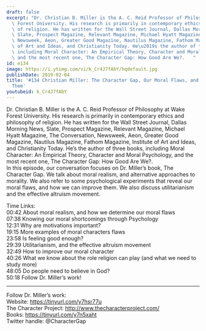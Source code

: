 ```yaml
---
draft: false
excerpt: "Dr. Christian B. Miller is the A. C. Reid Professor of Philosophy at Wake\
  \ Forest University. His research is primarily in contemporary ethics and philosophy\
  \ of religion. He has written for the Wall Street Journal, Dallas Morning News,\
  \ Slate, Prospect Magazine, Relevant Magazine, Michael Hyatt Magazine, The Conversation,\
  \ Newsweek, Aeon, Greater Good Magazine, Nautilus Magazine, Fathom Magazine, Institute\
  \ of Art and Ideas, and Christianity Today. He\u2019s the author of three books,\
  \ including Moral Character: An Empirical Theory, Character and Moral Psychology,\
  \ and the most recent one, The Character Gap: How Good Are We?.   "
id: e134
image: https://i.ytimg.com/vi/k_Cr4J7fAbY/hqdefault.jpg
publishDate: 2019-02-04
title: '#134 Christian Miller: The Character Gap, Our Moral Flaws, and How to Improve
  Them'
youtubeid: k_Cr4J7fAbY
---
```

Dr. Christian B. Miller is the A. C. Reid Professor of Philosophy at Wake Forest University. His research is primarily in contemporary ethics and philosophy of religion. He has written for the Wall Street Journal, Dallas Morning News, Slate, Prospect Magazine, Relevant Magazine, Michael Hyatt Magazine, The Conversation, Newsweek, Aeon, Greater Good Magazine, Nautilus Magazine, Fathom Magazine, Institute of Art and Ideas, and Christianity Today. He’s the author of three books, including Moral Character: An Empirical Theory, Character and Moral Psychology, and the most recent one, The Character Gap: How Good Are We?.   
In this episode, our conversation focuses on Dr. Miller’s book, The Character Gap. We talk about moral realism, and alternative approaches to morality. We also refer to some psychological experiments that reveal our moral flaws, and how we can improve them. We also discuss utilitarianism and the effective altruism movement.  

Time Links:  
00:42  About moral realism, and how we determine our moral flaws  
07:38  Knowing our moral shortcomings through Psychology                             
12:31  Why are motivations important?             
19:15  More examples of moral characters flaws          
23:58  Is feeling good enough?     
29:39  Utilitarianism, and the effective altruism movement           
32:49  How to improve our moral character      
40:26  What we know about the role religion can play (and what we need to study more)      
48:05  Do people need to believe in God?    
50:18  Follow Dr. Miller’s work!

---

Follow Dr. Miller’s work:  
Website: https://tinyurl.com/y7hsr77u  
The Character Project: http://www.thecharacterproject.com/  
Books: https://tinyurl.com/y7n5xaht  
Twitter handle: @CharacterGap
